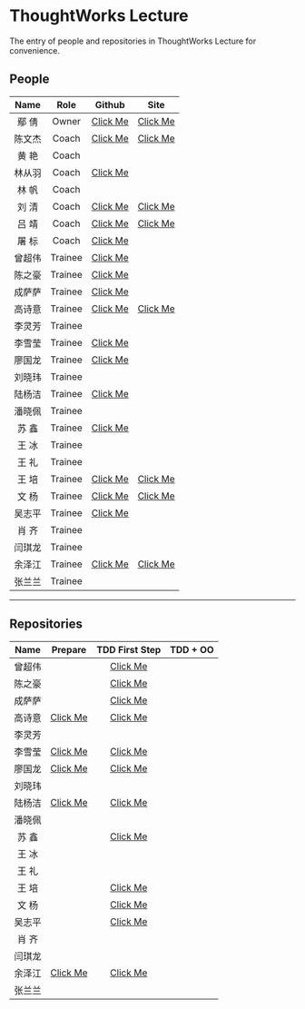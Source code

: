 # ThoughtWorks Lecture

The entry of people and repositories in ThoughtWorks Lecture for convenience.

## People

| Name | Role | Github | Site |
|:----:|:----:|:------:|:----:|
| 鄢  倩 | Owner | [Click Me][yq-github] | [Click Me][yq-site] |
| 陈文杰 | Coach | [Click Me][cwj-github] | [Click Me][cwj-site] |
| 黄  艳 | Coach |  |
| 林从羽 | Coach | [Click Me][lcy-github] |  |
| 林  帆 | Coach |  |
| 刘  清 | Coach | [Click Me][lq-github] | [Click Me][lq-site] |
| 吕  靖 | Coach | [Click Me][lj-github] | [Click Me][lj-site] |
| 屠  标 | Coach | [Click Me][tb-github] |  |
| 曾超伟 | Trainee | [Click Me][zcw-github] |  |
| 陈之豪 | Trainee | [Click Me][czh-github] |  |
| 成萨萨 | Trainee | [Click Me][css-github] |  |
| 高诗意 | Trainee | [Click Me][gsy-github] | [Click Me][gsy-site] |
| 李灵芳 | Trainee |  |  |
| 李雪莹 | Trainee | [Click Me][lxy-github] |
| 廖国龙 | Trainee | [Click Me][lgl-github] |
| 刘晓玮 | Trainee |  |  |
| 陆杨洁 | Trainee | [Click Me][lyj-github] |
| 潘晓佩 | Trainee |  |  |
| 苏  鑫 | Trainee | [Click Me][sx-github] |
| 王  冰 | Trainee |  |  |
| 王  礼 | Trainee |  |  |
| 王  培 | Trainee | [Click Me][wp-github] | [Click Me][wp-site] |
| 文  杨 | Trainee | [Click Me][wy-github] | [Click Me][wy-site] |
| 吴志平 | Trainee | [Click Me][wzp-github] |  |
| 肖  齐 | Trainee |  |  |
| 闫琪龙 | Trainee |  |  |
| 余泽江 | Trainee | [Click Me][yzj-github] | [Click Me][yzj-site] |
| 张兰兰 | Trainee |  |  |


---

## Repositories

| Name | Prepare | TDD First Step | TDD + OO |
|:----:|:----------:|:--------------:|:--------:|
| 曾超伟 |  | [Click Me][zcw-repo-1] |
| 陈之豪 |  | [Click Me][czh-repo-1] |
| 成萨萨 |  | [Click Me][css-repo-1] |
| 高诗意 | [Click Me][gsy-repo-0] | [Click Me][gsy-repo-1] |
| 李灵芳 |  |  |
| 李雪莹 | [Click Me][lxy-repo-0] | [Click Me][lxy-repo-1] |
| 廖国龙 | [Click Me][lgl-repo-0] | [Click Me][lgl-repo-1] |
| 刘晓玮 |  |  |
| 陆杨洁 | [Click Me][lyj-repo-0] | [Click Me][lyj-repo-1] |
| 潘晓佩 |  |  |
| 苏  鑫 |  | [Click Me][sx-repo-1] |
| 王  冰 |  |  |
| 王  礼 |  |  |
| 王  培 |  | [Click Me][wp-repo-1] |
| 文  杨 |  | [Click Me][wy-repo-1] |
| 吴志平 |  | [Click Me][wzp-repo-1] |
| 肖  齐 |  |  |
| 闫琪龙 |  |  |
| 余泽江 | [Click Me][yzj-repo-0] | [Click Me][yzj-repo-1] |
| 张兰兰 |  |  |



[yq-github]: https://github.com/qianyan
[yq-site]: http://yanqian.me/


[cwj-github]: https://github.com/Habens
[cwj-site]: http://habens.github.io/

[hy-github]: about:blank
[hy-site]: about:blank

[lcy-github]: https://github.com/linesh-simplicity
[lcy-site]: about:blank

[lf-github]: about:blank
[lf-site]: about:blank

[lq-github]: https://github.com/kenpusney
[lq-site]: http://blog.kimleo.net/

[lj-github]: https://github.com/JimmyLv
[lj-site]: http://blog.jimmylv.info/

[tb-github]: https://github.com/tuberrabbit
[tb-site]: about:blank


[zcw-github]: https://github.com/slizeng
[zcw-site]: about:blank
[zcw-repo-0]: about:blank
[zcw-repo-1]: https://github.com/slizeng/homework_1
[zcw-repo-2]: about:blank

[czh-github]: https://github.com/MMMr-chen
[czh-site]: about:blank
[czh-repo-0]: about:blank
[czh-repo-1]: https://github.com/MMMr-chen/TW
[czh-repo-2]: about:blank

[css-github]: https://github.com/Sasa33
[css-site]: about:blank
[css-repo-0]: about:blank
[css-repo-1]: https://github.com/Sasa33/TW-guess-number-game-2
[css-repo-2]: about:blank

[gsy-github]: https://github.com/cqupt-gsy
[gsy-site]: http://cqupt-gsy.github.io/
[gsy-repo-0]: https://github.com/cqupt-gsy/homework
[gsy-repo-1]: https://github.com/cqupt-gsy/homework
[gsy-repo-2]: about:blank

[llf-github]: about:blank
[llf-site]: about:blank
[llf-repo-0]: about:blank
[llf-repo-1]: about:blank
[llf-repo-2]: about:blank

[lxy-github]: https://github.com/lixueying
[lxy-site]: about:blank
[lxy-repo-0]: https://github.com/lixueying/homework
[lxy-repo-1]: https://github.com/lixueying/tdd-workshop-guess
[lxy-repo-2]: about:blank

[lgl-github]: https://github.com/Dragon-L
[lgl-site]: about:blank
[lgl-repo-0]: https://github.com/Dragon-L/homework
[lgl-repo-1]: https://github.com/Dragon-L/homework-2
[lgl-repo-2]: about:blank

[lxw-github]: about:blank
[lxw-site]: about:blank
[lxw-repo-0]: about:blank
[lxw-repo-1]: about:blank
[lxw-repo-2]: about:blank

[lyj-github]: https://github.com/JellyLu
[lyj-site]: about:blank
[lyj-repo-0]: https://github.com/JellyLu/homework-one-collections
[lyj-repo-1]: https://github.com/JellyLu/TW
[lyj-repo-2]: about:blank

[pxp-github]: about:blank
[pxp-site]: about:blank
[pxp-repo-0]: about:blank
[pxp-repo-1]: about:blank
[pxp-repo-2]: about:blank

[sx-github]: https://github.com/xloypaypa
[sx-site]: about:blank
[sx-repo-0]: about:blank
[sx-repo-1]: https://github.com/xloypaypa/TW
[sx-repo-2]: about:blank

[wb-github]: about:blank
[wb-site]: about:blank
[wb-repo-0]: about:blank
[wb-repo-1]: about:blank
[wb-repo-2]: about:blank

[wl-github]: about:blank
[wl-site]: about:blank
[wl-repo-0]: about:blank
[wl-repo-1]: about:blank
[wl-repo-2]: about:blank

[wp-github]: https://github.com/Json-w
[wp-site]: http://blog.jsonwang.top/
[wp-repo-0]: about:blank
[wp-repo-1]: https://github.com/Json-w/tdd-homeWork-guessGame
[wp-repo-2]: about:blank

[wy-github]: https://github.com/uazw
[wy-site]: http://uazw.github.io/
[wy-repo-0]: about:blank
[wy-repo-1]: https://github.com/uazw/tw-guess-game
[wy-repo-2]: about:blank

[wzp-github]: https://github.com/stayrascal
[wzp-site]: about:blank
[wzp-repo-0]: about:blank
[wzp-repo-1]: https://github.com/stayrascal/tdd-workshop-guess
[wzp-repo-2]: about:blank

[xq-github]: about:blank
[xq-site]: about:blank
[xq-repo-0]: about:blank
[xq-repo-1]: about:blank
[xq-repo-2]: about:blank

[yql-github]: about:blank
[yql-site]: about:blank
[yql-repo-0]: about:blank
[yql-repo-1]: about:blank
[yql-repo-2]: about:blank

[yzj-github]: https://github.com/trotyl
[yzj-site]: http://trotyl.me/
[yzj-repo-0]: https://github.com/trotyl/collection-homework
[yzj-repo-1]: https://github.com/trotyl/guess-number-java
[yzj-repo-2]: about:blank

[zll-github]: about:blank
[zll-site]: about:blank
[zll-repo-0]: about:blank
[zll-repo-1]: about:blank
[zll-repo-2]: about:blank
